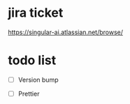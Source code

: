# jira ticket

https://singular-ai.atlassian.net/browse/<TICKET-ID>

# todo list

- [ ] Version bump
- [ ] Prettier

